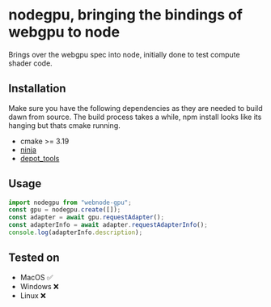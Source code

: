 # nodegpu, bringing the bindings of webgpu to node

Brings over the webgpu spec into node, initially done to test compute shader code.

## Installation

Make sure you have the following dependencies as they are needed to build dawn from source. The build process takes a while, npm install looks like its hanging but thats cmake running.


- cmake >= 3.19
- [ninja](https://github.com/ninja-build/ninja/wiki/Pre-built-Ninja-packages)
- [depot_tools](https://commondatastorage.googleapis.com/chrome-infra-docs/flat/depot_tools/docs/html/depot_tools_tutorial.html#_setting_up)

## Usage

```js
import nodegpu from "webnode-gpu";
const gpu = nodegpu.create([]);
const adapter = await gpu.requestAdapter();
const adapterInfo = await adapter.requestAdapterInfo();
console.log(adapterInfo.description);
```

## Tested on

- MacOS ✅
- Windows ❌
- Linux ❌ 

